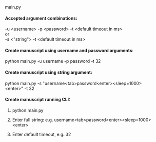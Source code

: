 main.py


#### Accepted argument combinations:  
-u \<username>  -p \<password>  -t \<default timeout in ms>  
or  
-s \<"string">  -t \<default timeout in ms>

#### Create manuscript using username and password arguments:
python main.py -u username -p password -t 32


#### Create manuscript using string argument:
python main.py -s "username\<tab>password\<enter>\<sleep=1000>\<enter>" -t 32


#### Create manuscript running CLI:
1. python main.py

2. Enter full string:
e.g. username\<tab>password\<enter>\<sleep=1000>\<enter>

3. Enter default timeout, e.g. 32